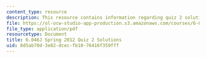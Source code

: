 ```yaml
---
content_type: resource
description: This resource contains information regarding quiz 2 solutions.
file: https://ol-ocw-studio-app-production.s3.amazonaws.com/courses/6-046j-design-and-analysis-of-algorithms-spring-2012/8d5ab70d3e82dcecfb1076416f359fff_MIT6_046JS12_quiz2_sol.pdf
file_type: application/pdf
resourcetype: Document
title: 6.046J Spring 2012 Quiz 2 Solutions
uid: 8d5ab70d-3e82-dcec-fb10-76416f359fff
---
```

